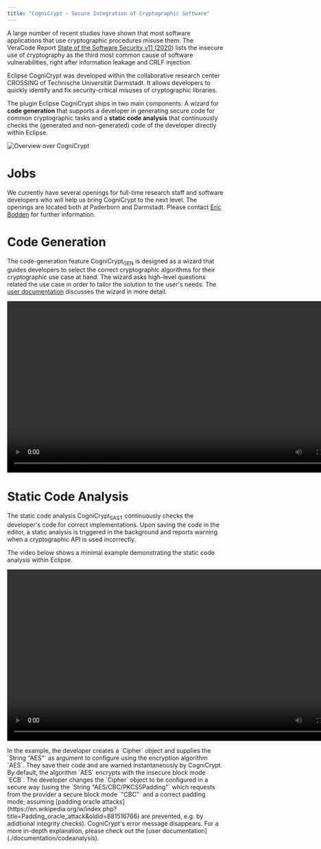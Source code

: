 ```yaml
---
title: "CogniCrypt - Secure Integration of Cryptographic Software"
---
```


A large number of recent studies have shown that most software applications that use cryptographic procedures misuse them. The VeraCode Report <a href="https://www.veracode.com/state-of-software-security-report" target="_blank">State of the Software Security v11 (2020)</a> lists the insecure use of cryptography as the third most common cause of software vulnerabilities, right after information leakage and CRLF injection.

Eclipse CogniCrypt was developed within the collaborative research center CROSSING of Technische Universität Darmstadt. It allows developers to quickly identify and fix security-critical misuses of cryptographic libraries.

The plugin Eclipse CogniCrypt ships in two main components: A wizard for **code generation** that supports a developer in generating secure code for common cryptographic tasks and a **static code analysis** that continuously checks the (generated and non-generated) code of the developer directly within Eclipse.

![Overview over CogniCrypt](images/home_codegen_codeanalysis.png)

            
# Jobs

<div class="alert alert-info" role="alert">

We currently have several openings for full-time research staff and software developers who will help us bring CogniCrypt to the next level. The openings are located both at Paderborn and Darmstadt. Please contact <a href="mailto:eric.bodden@upb.de?subject=CogniCrypt%20Job%20Offering">Eric Bodden</a> for further information.

</div>


# Code Generation

The code-generation feature CogniCrypt<sub>GEN</sub> is designed as a wizard that guides developers to select the correct cryptographic algorithms for their cryptographic use case at hand. The wizard asks high-level questions related the use case in order to tailor the solution to the user's needs. The [user documentation](./documentation/codegen) discusses the wizard in more detail.

<p align="center">

<video src="videos/codegen.mp4" controls width=800px>
  Ihr Browser kann dieses Video nicht wiedergeben.<br/>
  Dieser Film zeigt eine Demonstration des video-Elements. 
  Sie können ihn unter <a href="#">Link-Addresse</a> abrufen.
</video>

</p>

# Static Code Analysis

The static code analysis CogniCrypt<sub>SAST</sub>  continuously checks the developer's code for correct implementations. Upon saving the code in the editor, a static analysis is triggered in the background and reports warning when a cryptographic API is used incorrectly.

The video below shows a minimal example demonstrating the static code analysis within Eclipse.

<p align="center">
<video src="videos/staticanalysis.mp4" controls width=800px>
  Ihr Browser kann dieses Video nicht wiedergeben.<br/>
  Dieser Film zeigt eine Demonstration des video-Elements. 
  Sie können ihn unter <a href="#">Link-Addresse</a> abrufen.
</video> 
</p>
In the example, the developer creates a `Cipher` object and supplies the `String "AES"` as argument to configure using the encryption algorithm `AES`. They save their code and are warned instantaneously by CogniCrypt. By default, the algorithm `AES` encrypts with the insecure block mode `ECB`. The developer changes the `Cipher` object to be configured in a secure way (using the `String "AES/CBC/PKCS5Padding"` which requests from the provider a secure block mode `"CBC"` and a correct padding mode; assuming [padding oracle attacks](https://en.wikipedia.org/w/index.php?title=Padding_oracle_attack&oldid=881516766) are prevented, e.g. by adidtional integrity checks). CogniCrypt's error message disappears. For a more in-depth explanation, please check out the [user documentation](./documentation/codeanalysis).
